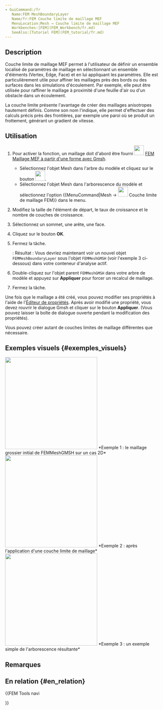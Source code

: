 ```yaml
---
- GuiCommand:/fr
   Name:FEM MeshBoundaryLayer
   Name/fr:FEM Couche limite de maillage MEF
   MenuLocation:Mesh → Couche limite de maillage MEF
   Workbenches:[FEM](FEM_Workbench/fr.md)
   SeeAlso:[Tutoriel FEM](FEM_tutorial/fr.md)
---
```


## Description

Couche limite de maillage MEF permet à l\'utilisateur de définir un ensemble localisé de paramètres de maillage en sélectionnant un ensemble d\'éléments (Vertex, Edge, Face) et en lui appliquant les paramètres. Elle est particulièrement utile pour affiner les maillages près des bords ou des surfaces dans les simulations d\'écoulement. Par exemple, elle peut être utilisée pour raffiner le maillage à proximité d\'une feuille d\'air ou d\'un obstacle dans un écoulement.

La couche limite présente l\'avantage de créer des maillages anisotropes hautement définis. Comme son nom l\'indique, elle permet d\'effectuer des calculs précis près des frontières, par exemple une paroi où se produit un frottement, générant un gradient de vitesse.

## Utilisation

1.  Pour activer la fonction, un maillage doit d\'abord être fourni <img alt="" src=images/FEM_MeshGmshFromShape.svg  style="width:32px;"> [FEM Maillage MEF à partir d\'une forme avec Gmsh](FEM_MeshGmshFromShape/fr.md).
    -   Sélectionnez l\'objet Mesh dans l\'arbre du modèle et cliquez sur le bouton <img alt="" src=images/FEM_MeshBoundaryLayer.svg  style="width:32px;">.
    -   Sélectionnez l\'objet Mesh dans l\'arborescence du modèle et sélectionnez l\'option {{MenuCommand|Mesh → <img src="images/FEM_MeshBoundaryLayer.svg" width=32px> Couche limite de maillage FEM}} dans le menu.
2.  Modifiez la taille de l\'élément de départ, le taux de croissance et le nombre de couches de croissance.
3.  Sélectionnez un sommet, une arête, une face.
4.  Cliquez sur le bouton **OK**.
5.  Fermez la tâche.

    :   Résultat : Vous devriez maintenant voir un nouvel objet `FEMMeshBoundaryLayer` sous l\'objet `FEMMeshGMSH` (voir l\'exemple 3 ci-dessous) dans votre conteneur d\'analyse actif.
6.  Double-cliquez sur l\'objet parent `FEMMeshGMSH` dans votre arbre de modèle et appuyez sur **Appliquer** pour forcer un recalcul de maillage.
7.  Fermez la tâche.

Une fois que le maillage a été créé, vous pouvez modifier ses propriétés à l\'aide de l\'[Éditeur de propriétés](Property_editor/fr.md). Après avoir modifié une propriété, vous devez rouvrir le dialogue Gmsh et cliquer sur le bouton **Appliquer**. (Vous pouvez laisser la boîte de dialogue ouverte pendant la modification des propriétés).

Vous pouvez créer autant de couches limites de maillage différentes que nécessaire.

## Exemples visuels {#exemples_visuels}

<img alt="" src=images/FEMMeshBoundaryLayer_Example1.png.png  style="width:300px;"> 
*Exemple 1 : le maillage grossier initial de FEMMeshGMSH sur un cas 2D*

<img alt="" src=images/FEMMeshBoundaryLayer_Example2.png.png  style="width:300px;"> 
*Exemple 2 : après l'application d'une couche limite de maillage*

<img alt="" src=images/FEMMeshBoundaryLayer_Example3.png.png  style="width:300px;"> 
*Exemple 3 : un exemple simple de l'arborescence résultante*

## Remarques

## En relation {#en_relation}





{{FEM Tools navi

}}  

